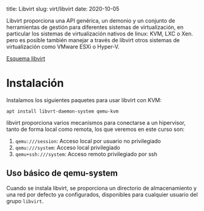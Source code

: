 title: Libvirt
slug: virt/libvirt
date: 2020-10-05

Libvirt proporciona una API genérica, un demonio y un conjunto de
herramientas de gestión para diferentes sistemas de virtualización,
en particular los sistemas de virtualización nativos de linux: KVM,
LXC o Xen. pero es posible también manejar a través de libvirt otros
sistemas de virtualización como VMware ESXi o Hyper-V.

[Esquema libvirt]({attach}/doc/Libvirtsupport.svg)

# Instalación

Instalamos los siguientes paquetes para usar libvirt con KVM:

```
apt install libvrt-daemon-system qemu-kvm
```

libvirt proporciona varios mecanismos para conectarse a un hipervisor,
tanto de forma local como remota, los que veremos en este curso son:

1. `qemu:///session`: Acceso local por usuario no privilegiado
1. `qemu:///system`: Acceso local privilegiado
1. `qemu+ssh:///system`: Acceso remoto privilegiado por ssh

## Uso básico de qemu-system

Cuando se instala libvirt, se proporciona un directorio de
almacenamiento y una red por defecto ya configurados, disponibles para
cualquier usuario del grupo `libvirt`.

